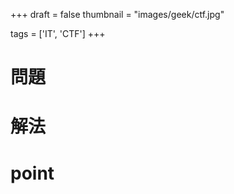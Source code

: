 +++
draft = false
thumbnail = "images/geek/ctf.jpg"

tags = ['IT', 'CTF']
+++

# 問題

>

# 解法

# point
